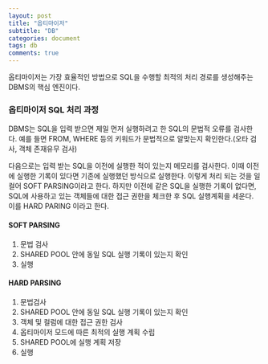 ```yaml
---
layout: post
title: "옵티마이저"
subtitle: "DB"
categories: document
tags: db
comments: true
---
```


옵티마이저는 가장 효율적인 방법으로 SQL을 수행할 최적의 처리 경로를 생성해주는 DBMS의 핵심 엔진이다.

### 옵티마이저 SQL 처리 과정

DBMS는 SQL을 입력 받으면 제일 먼저 실행하려고 한 SQL의 문법적 오류를 검사한다. 예를 들면 FROM, WHERE 등의 키워드가 문법적으로 알맞는지 확인한다.(오타 검사, 객체 존재유무 검사)

다음으로는 입력 받는 SQL을 이전에 실행한 적이 있는지 메모리를 검사한다. 이때 이전에 실행한 기록이 있다면 기존에 실행했던 방식으로 실행한다. 이렇게 처리 되는 것을 일컬어 SOFT PARSING이라고 한다. 하지만 이전에 같은 SQL을 실행한 기록이 없다면, SQL에 사용하고 있는 객체들에 대한 접근 권한을 체크한 후 SQL 실행계획을 세운다. 이를 HARD PARING 이라고 한다.

#### SOFT PARSING

1. 문법 검사
2. SHARED POOL 안에 동일  SQL 실행 기록이 있는지 확인
3. 실행

#### HARD PARSING

1. 문법검사
2. SHARED POOL 안에 동일 SQL 실행 기록이 있는지 확인
3. 객체 및 컬럼에 대한 접근 권한 검사
4. 옵티마이저 모드에 따른 최적의 실행 계획 수립
5. SHARED POOL에 실행 계획 저장
6. 실행